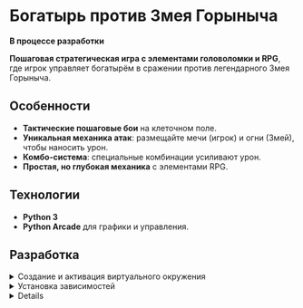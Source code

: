 # Богатырь против Змея Горыныча  

**В процессе разработки**

**Пошаговая стратегическая игра с элементами головоломки и RPG**, где игрок управляет богатырём в сражении против легендарного Змея Горыныча.  

## Особенности  
- **Тактические пошаговые бои** на клеточном поле.  
- **Уникальная механика атак**: размещайте мечи (игрок) и огни (Змей), чтобы наносить урон.  
- **Комбо-система**: специальные комбинации усиливают урон.  
- **Простая, но глубокая механика** с элементами RPG.  

## Технологии  
- **Python 3**
- **Python Arcade** для графики и управления.

## Разработка
<details>
<summary>Создание и активация виртуального окружения</summary>

> python3 -m venv venv  
> source venv/bin/activate
</details>

<details>
<summary>Установка зависимостей</summary>

> pip install -r requirements.txt
</details>

<details>
<symmary>Финальная сборка</summary>

> pyinstaller --onefile --windowed --icon=assets/icons/icon.png --add-data="assets/*:assets" main.py
</details>